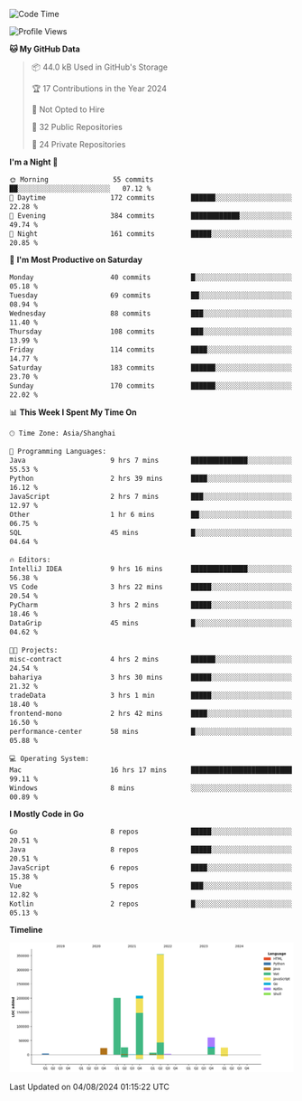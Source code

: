 <!--START_SECTION:waka-->
![Code Time](http://img.shields.io/badge/Code%20Time-2%2C572%20hrs%2016%20mins-blue)

![Profile Views](http://img.shields.io/badge/Profile%20Views-0-blue)

**🐱 My GitHub Data** 

> 📦 44.0 kB Used in GitHub's Storage 
 > 
> 🏆 17 Contributions in the Year 2024
 > 
> 🚫 Not Opted to Hire
 > 
> 📜 32 Public Repositories 
 > 
> 🔑 24 Private Repositories 
 > 
**I'm a Night 🦉** 

```text
🌞 Morning                55 commits          ██░░░░░░░░░░░░░░░░░░░░░░░   07.12 % 
🌆 Daytime                172 commits         ██████░░░░░░░░░░░░░░░░░░░   22.28 % 
🌃 Evening                384 commits         ████████████░░░░░░░░░░░░░   49.74 % 
🌙 Night                  161 commits         █████░░░░░░░░░░░░░░░░░░░░   20.85 % 
```
📅 **I'm Most Productive on Saturday** 

```text
Monday                   40 commits          █░░░░░░░░░░░░░░░░░░░░░░░░   05.18 % 
Tuesday                  69 commits          ██░░░░░░░░░░░░░░░░░░░░░░░   08.94 % 
Wednesday                88 commits          ███░░░░░░░░░░░░░░░░░░░░░░   11.40 % 
Thursday                 108 commits         ███░░░░░░░░░░░░░░░░░░░░░░   13.99 % 
Friday                   114 commits         ████░░░░░░░░░░░░░░░░░░░░░   14.77 % 
Saturday                 183 commits         ██████░░░░░░░░░░░░░░░░░░░   23.70 % 
Sunday                   170 commits         ██████░░░░░░░░░░░░░░░░░░░   22.02 % 
```


📊 **This Week I Spent My Time On** 

```text
🕑︎ Time Zone: Asia/Shanghai

💬 Programming Languages: 
Java                     9 hrs 7 mins        ██████████████░░░░░░░░░░░   55.53 % 
Python                   2 hrs 39 mins       ████░░░░░░░░░░░░░░░░░░░░░   16.12 % 
JavaScript               2 hrs 7 mins        ███░░░░░░░░░░░░░░░░░░░░░░   12.97 % 
Other                    1 hr 6 mins         ██░░░░░░░░░░░░░░░░░░░░░░░   06.75 % 
SQL                      45 mins             █░░░░░░░░░░░░░░░░░░░░░░░░   04.64 % 

🔥 Editors: 
IntelliJ IDEA            9 hrs 16 mins       ██████████████░░░░░░░░░░░   56.38 % 
VS Code                  3 hrs 22 mins       █████░░░░░░░░░░░░░░░░░░░░   20.54 % 
PyCharm                  3 hrs 2 mins        █████░░░░░░░░░░░░░░░░░░░░   18.46 % 
DataGrip                 45 mins             █░░░░░░░░░░░░░░░░░░░░░░░░   04.62 % 

🐱‍💻 Projects: 
misc-contract            4 hrs 2 mins        ██████░░░░░░░░░░░░░░░░░░░   24.54 % 
bahariya                 3 hrs 30 mins       █████░░░░░░░░░░░░░░░░░░░░   21.32 % 
tradeData                3 hrs 1 min         █████░░░░░░░░░░░░░░░░░░░░   18.40 % 
frontend-mono            2 hrs 42 mins       ████░░░░░░░░░░░░░░░░░░░░░   16.50 % 
performance-center       58 mins             █░░░░░░░░░░░░░░░░░░░░░░░░   05.88 % 

💻 Operating System: 
Mac                      16 hrs 17 mins      █████████████████████████   99.11 % 
Windows                  8 mins              ░░░░░░░░░░░░░░░░░░░░░░░░░   00.89 % 
```

**I Mostly Code in Go** 

```text
Go                       8 repos             █████░░░░░░░░░░░░░░░░░░░░   20.51 % 
Java                     8 repos             █████░░░░░░░░░░░░░░░░░░░░   20.51 % 
JavaScript               6 repos             ████░░░░░░░░░░░░░░░░░░░░░   15.38 % 
Vue                      5 repos             ███░░░░░░░░░░░░░░░░░░░░░░   12.82 % 
Kotlin                   2 repos             █░░░░░░░░░░░░░░░░░░░░░░░░   05.13 % 
```



**Timeline**

![Lines of Code chart](https://raw.githubusercontent.com/youtiaoguagua/youtiaoguagua/master/assets/bar_graph.png)


 Last Updated on 04/08/2024 01:15:22 UTC
<!--END_SECTION:waka-->